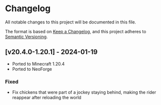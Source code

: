 # Changelog
All notable changes to this project will be documented in this file.

The format is based on [Keep a Changelog](https://keepachangelog.com/en/1.0.0/),
and this project adheres to [Semantic Versioning](https://semver.org/spec/v2.0.0.html).

## [v20.4.0-1.20.1] - 2024-01-19
- Ported to Minecraft 1.20.4
- Ported to NeoForge
### Fixed
- Fix chickens that were part of a jockey staying behind, making the rider reappear after reloading the world
